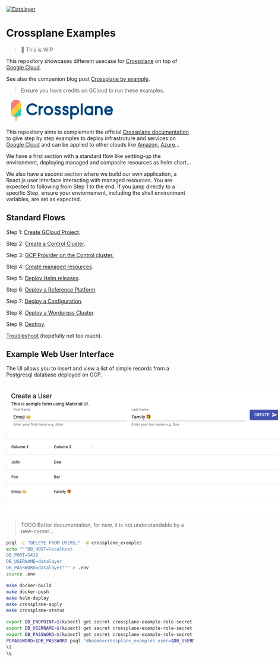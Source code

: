 [![Datalayer](https://raw.githubusercontent.com/datalayer/datalayer/main/res/logo/datalayer-25.svg?sanitize=true)](https://datalayer.io)

# Crossplane Examples

> 🚧 This is WIP

This repository showcases different usecase for [Crossplane](https://crossplane.io) on top of [Google Cloud](https://cloud.google.com).

See also the companion blog post [Crossplane by example](https://blog.datalayer.io/2021/05/16/crossplane-by-example).

> Ensure you have credits on GCloud to run these examples.

<div style="max-width: 300px">
  <img src="./res/crossplane.svg" />
</div>

This repository aims to complement the official [Crossplane documentation](https://crossplane.io/docs) to give step by step examples to deploy infrastruture and services on [Google Cloud](https://cloud.google.com) and can be applied to other clouds like [Amazon](https://aws.amazon.com), [Azure](https://azure.microsoft.com)...

We have a first section with a standard flow like settting-up the environment, deploying managed and composite resources as helm chart...

We also have a second section where we build our own application, a React.js user interface interacting with managed resources. You are expected to following from Step 1 to the end. If you jump directly to a specific Step, ensure your enviornement, including the shell environment variables, are set as expected.

## Standard Flows

Step 1: [Create GCloud Project](./docs/01-gcloud-project.md).

Step 2: [Create a Control Cluster](./docs/02-control-cluster.md).

Step 3: [GCP Provider on the Control cluster.](./docs/03-gcp-provider.md)

Step 4: [Create managed resources](./docs/04-managed.md).

Step 5: [Deploy Helm releases](./docs/05-helm.md).

Step 6: [Deploy a Reference Platform](./docs/07-ref-platform.md).

Step 7: [Deploy a Configuration](./docs/06-configuration.md).

Step 8: [Deploy a Wordpress Cluster](./docs/08-wordpress-cluster.md).

Step 9: [Destroy](./docs/09-destroy.md).

[Troubleshoot](./docs/10-troubleshoot.md) (hopefully not too much).

## Example Web User Interface

The UI allows you to insert and view a list of simple records from a Postgresql database deployed on GCP.

<img src="./res/users.png" style="max-width: 800px"/>

> TODO Better documentation, for now, it is not understandable by a new-comer...

```bash
psql -c "DELETE FROM USERS;" -d crossplane_examples
echo """DB_HOST=localhost
DB_PORT=5432
DB_USERNAME=datalayer
DB_PASSWORD=datalayer""" > .env
source .env
```

```bash
make docker-build
make docker-push
make helm-deploy
make crossplane-apply
make crossplane-status
```

```bash
export DB_ENDPOINT=$(kubectl get secret crossplane-example-role-secret -n crossplane-examples -o jsonpath='{.data.endpoint}' | base64 --decode)
export DB_USERNAME=$(kubectl get secret crossplane-example-role-secret -n crossplane-examples -o jsonpath='{.data.username}' | base64 --decode)
export DB_PASSWORD=$(kubectl get secret crossplane-example-role-secret -n crossplane-examples -o jsonpath='{.data.password}' | base64 --decode)
PGPASSWORD=$DB_PASSWORD psql "dbname=crossplane_examples user=$DB_USERNAME hostaddr=$DB_ENDPOINT"
\l
\q
```
